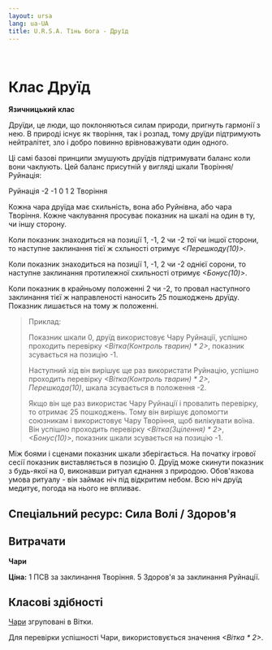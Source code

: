 ```yaml
---
layout: ursa
lang: ua-UA
title: U.R.S.A. Тінь бога - Друїд
---
```


<div id="nav-placeholder"></div>
<script>
$(function(){
  $("#nav-placeholder").load("/ursa_doc/navbar.html");
});
</script>

<br>

# Клас Друїд

**Язичницький клас**

Друїди, це люди, що поклоняються силам природи, пригнуть гармонії з нею.
В природі існує як творіння, так і розпад, тому друїди підтримують
нейтралітет, зло і добро повинно врівноважувати один одного.

Ці самі базові принципи змушують друїдів підтримувати баланс коли вони
чаклують. Цей баланс присутній у вигляді шкали Творіння/Руйнація:

Руйнація -2 -1 0 1 2 Творіння

Кожна чара друїда має схильність, вона або Руйнівна, або чара Творіння.
Кожне чаклування просуває показник на шкалі на один в ту, чи іншу сторону.

Коли показник знаходиться на позиції 1, -1, 2 чи -2 тої чи іншої сторони,
то наступне заклинання тієї ж схльності отримує *<Перешкоду(10)>*.

Коли показник знаходиться на позиції 1, -1, 2 чи -2 однієї сорони, то
наступне заклинання протилежної схильності отримує *<Бонус(10)>*.

Коли показник в крайньому положенні 2 чи -2, то провал наступного
заклинання тієї ж направленості наносить 25 пошкоджень друїду. Показник
лишається на тому ж положенні.

> Приклад:
>
> Показник шкали 0, друїд використовує Чару Руйнації, успішно проходить
> перевірку *<Вітка(Контроль тварин) * 2>*, показник зсувається на
> позицію -1.
>
> Наступний хід він вирішує ще раз використати Руйнацію, успішно проходить
> перевірку *<Вітка(Контроль тварин) * 2>, Перешкода(10)*, шкала 
> зсувається в положення -2.
>
> Якщо він ще раз використає Чару Руйнації і провалить перевірку, то
> отримає 25 пошкоджень. Тому він вирішує допомогти союзникам і
> використовує Чару Творіння, щоб вилікувати воїна. Він успішно проходить
> перевірку *<Вітка(Зцілення) * 2>*, *<Бонус(10)>*, показник шкали
> зсувається на позицію -1.

Між боями і сценами показник шкали зберігається. На початку ігрової сесії
показник виставляється в позицію 0. Друїд може скинути показник з
будь-якої на 0, виконавши ритуал єднання з природою. Обов'язкова умова
ритуалу - він займає ніч під відкритим небом. Всю ніч друїд медитує,
погода на нього не впливає.

## **Спеціальний ресурс: Сила Волі / Здоров'я**

## **Витрачати**

**Чари**

**Ціна:** 1 ПСВ за заклинання Творіння. 5 Здоров'я за заклинання
Руйнації.

## **Класові здібності**

[Чари](/ursa_doc/fantasy/shadow_of_god/charms.html) згруповані в Вітки.

Для перевірки успішності Чари, використовується значення *<Вітка * 2>*.
